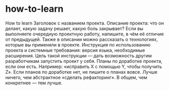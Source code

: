 # how-to-learn
How to learn
Заголовок с названием проекта.
Описание проекта: что он делает, какую задачу решает, какую боль закрывает? Если вы выполняете очередную проектную работу, напишите, в чём её отличие от предыдущей.
Также в описании можно рассказать о технологиях, которые вы применяли в проекте.
Инструкция по использованию проекта и системные требования: версия языка, необходимые расширения. 
Цель такой инструкции — дать возможность другим разработчикам запустить проект у себя.
Планы по доработке проекта, если они есть. Например: «исправить X с помощью Y, чтобы получить Z». 
Если планов по доработке нет, не пишите о планах вовсе. Лучше ничего, чем абстрактное «сделать рефакторинг». В общем, чем конкретнее — тем лучше.
